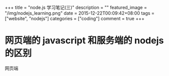 +++
title = "node.js 学习笔记(三)"
description = ""
featured_image = "/img/nodejs_learning.png"
date = 2015-12-22T00:09:42+08:00
tags = ["website", "nodejs"]
categories = ["coding"]
comment = true
+++

# 网页端的 javascript 和服务端的 nodejs 的区别

网页端
